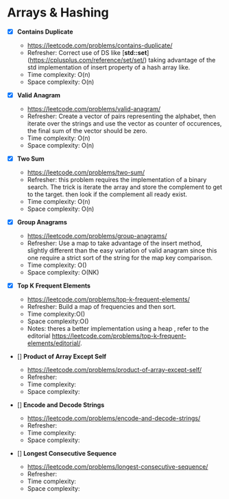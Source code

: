 # Arrays & Hashing

- [x] **Contains Duplicate**

  - https://leetcode.com/problems/contains-duplicate/
  - Refresher: Correct use of DS like [**std::set**] (https://cplusplus.com/reference/set/set/) taking advantage of the std implementation of insert property of a hash array like.
  - Time complexity: O(n)
  - Space complexity: O(n)

- [x] **Valid Anagram**

  - https://leetcode.com/problems/valid-anagram/
  - Refresher: Create a vector of pairs representing the alphabet, then iterate over the strings and use the vector as counter of occurences, the final sum of the vector should be zero.
  - Time complexity: O(n)
  - Space complexity: O(n)

- [x] **Two Sum**

  - https://leetcode.com/problems/two-sum/
  - Refresher: this problem requires the implementation of a binary search. The trick is iterate the array and store the complement to get to the target. then look if the complement all ready exist.
  - Time complexity: O(n)
  - Space complexity: O(n)

- [x] **Group Anagrams**

  - https://leetcode.com/problems/group-anagrams/
  - Refresher: Use a map to take advantage of the insert method, slightly different than the easy variation of valid anagram since this one require a strict sort of the string for the map key comparison.
  - Time complexity: O()
  - Space complexity: O(NK)

- [x] **Top K Frequent Elements**

  - https://leetcode.com/problems/top-k-frequent-elements/
  - Refresher: Build a map of frequencies and then sort.
  - Time complexity:O()
  - Space complexity:O()
  - Notes: theres a better implementation using a heap , refer to the editorial https://leetcode.com/problems/top-k-frequent-elements/editorial/.

- [] **Product of Array Except Self**

  - https://leetcode.com/problems/product-of-array-except-self/
  - Refresher:
  - Time complexity:
  - Space complexity:

- [] **Encode and Decode Strings**

  - https://leetcode.com/problems/encode-and-decode-strings/
  - Refresher:
  - Time complexity:
  - Space complexity:

- [] **Longest Consecutive Sequence**
  - https://leetcode.com/problems/longest-consecutive-sequence/
  - Refresher:
  - Time complexity:
  - Space complexity:

